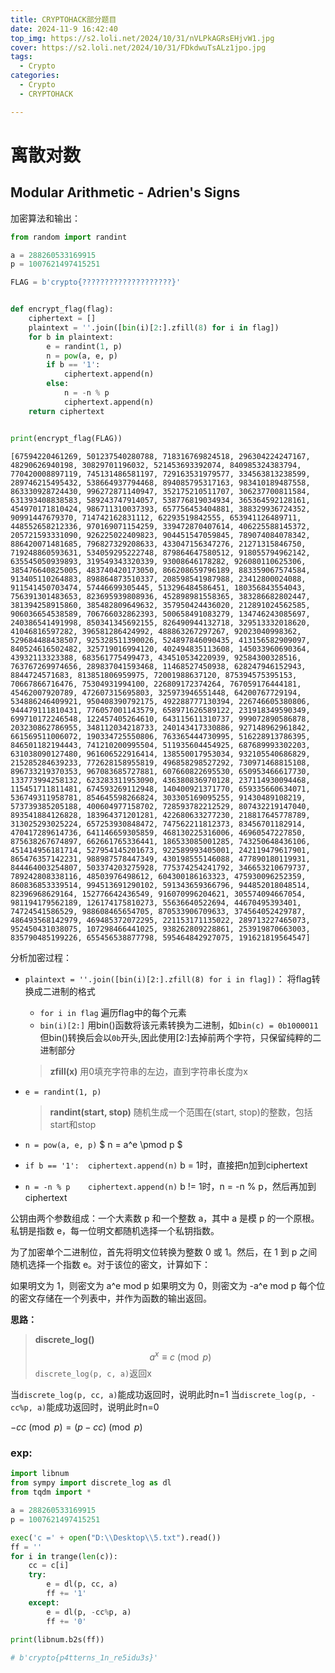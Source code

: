 ```yaml
---
title: CRYPTOHACK部分题目
date: 2024-11-9 16:42:40
top_img: https://s2.loli.net/2024/10/31/nVLPkAGRsEHjvW1.jpg
cover: https://s2.loli.net/2024/10/31/FDkdwuTsALz1jpo.jpg
tags:
  - Crypto
categories:
  - Crypto
  - CRYPTOHACK

---
```

# 离散对数
## Modular Arithmetic - Adrien's Signs
加密算法和输出：
```python
from random import randint

a = 288260533169915
p = 1007621497415251

FLAG = b'crypto{????????????????????}'


def encrypt_flag(flag):
    ciphertext = []
    plaintext = ''.join([bin(i)[2:].zfill(8) for i in flag])
    for b in plaintext:
        e = randint(1, p)
        n = pow(a, e, p)
        if b == '1':
            ciphertext.append(n)
        else:
            n = -n % p
            ciphertext.append(n)
    return ciphertext


print(encrypt_flag(FLAG))
```
```
[67594220461269, 501237540280788, 718316769824518, 296304224247167, 48290626940198, 30829701196032, 521453693392074, 840985324383794, 770420008897119, 745131486581197, 729163531979577, 334563813238599, 289746215495432, 538664937794468, 894085795317163, 983410189487558, 863330928724430, 996272871140947, 352175210511707, 306237700811584, 631393408838583, 589243747914057, 538776819034934, 365364592128161, 454970171810424, 986711310037393, 657756453404881, 388329936724352, 90991447679370, 714742162831112, 62293519842555, 653941126489711, 448552658212336, 970169071154259, 339472870407614, 406225588145372, 205721593331090, 926225022409823, 904451547059845, 789074084078342, 886420071481685, 796827329208633, 433047156347276, 21271315846750, 719248860593631, 534059295222748, 879864647580512, 918055794962142, 635545050939893, 319549343320339, 93008646178282, 926080110625306, 385476640825005, 483740420173050, 866208659796189, 883359067574584, 913405110264883, 898864873510337, 208598541987988, 23412800024088, 911541450703474, 57446699305445, 513296484586451, 180356843554043, 756391301483653, 823695939808936, 452898981558365, 383286682802447, 381394258915860, 385482809649632, 357950424436020, 212891024562585, 906036654538589, 706766032862393, 500658491083279, 134746243085697, 240386541491998, 850341345692155, 826490944132718, 329513332018620, 41046816597282, 396581286424992, 488863267297267, 92023040998362, 529684488438507, 925328511390026, 524897846090435, 413156582909097, 840524616502482, 325719016994120, 402494835113608, 145033960690364, 43932113323388, 683561775499473, 434510534220939, 92584300328516, 763767269974656, 289837041593468, 11468527450938, 628247946152943, 8844724571683, 813851806959975, 72001988637120, 875394575395153, 70667866716476, 75304931994100, 226809172374264, 767059176444181, 45462007920789, 472607315695803, 325973946551448, 64200767729194, 534886246409921, 950408390792175, 492288777130394, 226746605380806, 944479111810431, 776057001143579, 658971626589122, 231918349590349, 699710172246548, 122457405264610, 643115611310737, 999072890586878, 203230862786955, 348112034218733, 240143417330886, 927148962961842, 661569511006072, 190334725550806, 763365444730995, 516228913786395, 846501182194443, 741210200995504, 511935604454925, 687689993302203, 631038090127480, 961606522916414, 138550017953034, 932105540686829, 215285284639233, 772628158955819, 496858298527292, 730971468815108, 896733219370353, 967083685727881, 607660822695530, 650953466617730, 133773994258132, 623283311953090, 436380836970128, 237114930094468, 115451711811481, 674593269112948, 140400921371770, 659335660634071, 536749311958781, 854645598266824, 303305169095255, 91430489108219, 573739385205188, 400604977158702, 728593782212529, 807432219147040, 893541884126828, 183964371201281, 422680633277230, 218817645778789, 313025293025224, 657253930848472, 747562211812373, 83456701182914, 470417289614736, 641146659305859, 468130225316006, 46960547227850, 875638267674897, 662661765336441, 186533085001285, 743250648436106, 451414956181714, 527954145201673, 922589993405001, 242119479617901, 865476357142231, 988987578447349, 430198555146088, 477890180119931, 844464003254807, 503374203275928, 775374254241792, 346653210679737, 789242808338116, 48503976498612, 604300186163323, 475930096252359, 860836853339514, 994513691290102, 591343659366796, 944852018048514, 82396968629164, 152776642436549, 916070996204621, 305574094667054, 981194179562189, 126174175810273, 55636640522694, 44670495393401, 74724541586529, 988608465654705, 870533906709633, 374564052429787, 486493568142979, 469485372072295, 221153171135022, 289713227465073, 952450431038075, 107298466441025, 938262809228861, 253919870663003, 835790485199226, 655456538877798, 595464842927075, 191621819564547]
```

分析加密过程：
+ ```plaintext = ''.join([bin(i)[2:].zfill(8) for i in flag])```：
  将flag转换成二进制的格式
    + ```for i in flag```
      遍历flag中的每个元素
    + ```bin(i)[2:]```
      用bin()函数将该元素转换为二进制，如```bin(c) = 0b1000011```
      但bin()转换后会以```0b```开头,因此使用[2:]去掉前两个字符，只保留纯粹的二进制部分
  > **zfill(x)**
  用0填充字符串的左边，直到字符串长度为x


+ ```e = randint(1, p)```

  > **randint(start, stop)**
  随机生成一个范围在(start, stop)的整数，包括start和stop

+ ```n = pow(a, e, p)```
  $ n = a^e \pmod p $

+ ```if b == '1':  ciphertext.append(n)```
  b = 1时，直接把n加到ciphertext

+ ```n = -n % p    ciphertext.append(n)```
  b != 1时，n = -n % p，然后再加到ciphertext

公钥由两个参数组成：一个大素数 p 和一个整数 a，其中 a 是模 p 的一个原根。私钥是指数 e，每一位明文都随机选择一个私钥指数。

为了加密单个二进制位，首先将明文位转换为整数 0 或 1。然后，在 1 到 p 之间随机选择一个指数 e。对于该位的密文，计算如下：

如果明文为 1，则密文为 a^e mod p
如果明文为 0，则密文为 -a^e mod p
每个位的密文存储在一个列表中，并作为函数的输出返回。

**思路：**
> **discrete_log()**
$$
a^x \equiv c \pmod p
$$
```discrete_log(p, c, a)```返回x

当```discrete_log(p, cc, a)```能成功返回时，说明此时n=1
当```discrete_log(p, -cc%p, a)```能成功返回时，说明此时n=0

$-cc\pmod p = (p - cc)\pmod p$

### exp:
```python
import libnum
from sympy import discrete_log as dl
from tqdm import *

a = 288260533169915
p = 1007621497415251

exec('c =' + open("D:\\Desktop\\5.txt").read())
ff = ''
for i in trange(len(c)):
    cc = c[i]
    try:
        e = dl(p, cc, a)
        ff += '1'
    except:
        e = dl(p, -cc%p, a)
        ff += '0'
        
print(libnum.b2s(ff))

# b'crypto{p4tterns_1n_re5idu3s}'

